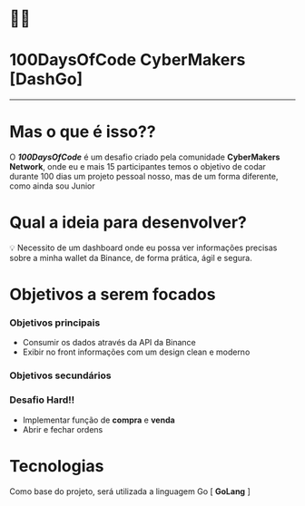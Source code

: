 <h1 styles="width: 48px">👨‍💻</h1>

# 100DaysOfCode CyberMakers [DashGo]

---

# Mas o que é isso??

O ***100DaysOfCode*** é um desafio criado pela comunidade **CyberMakers Network**, onde eu e mais 15 participantes temos o objetivo de codar durante 100 dias um projeto pessoal nosso, mas de um forma diferente, como ainda sou Junior

# Qual a ideia para desenvolver?

<aside>
💡 Necessito de um dashboard onde eu possa ver informações precisas sobre a minha wallet da Binance, de forma prática, ágil e segura.

</aside>

# Objetivos a serem focados

### Objetivos principais

- Consumir os dados através da API da Binance
- Exibir no front informações com um design clean e moderno

### Objetivos secundários

### Desafio Hard!!

- Implementar função de **compra** e **venda**
- Abrir e fechar ordens

# Tecnologias

Como base do projeto, será utilizada a linguagem Go [ **GoLang** ]

